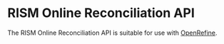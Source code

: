 # RISM Online Reconciliation API

The RISM Online Reconciliation API is suitable for use with [OpenRefine](https://openrefine.org). 